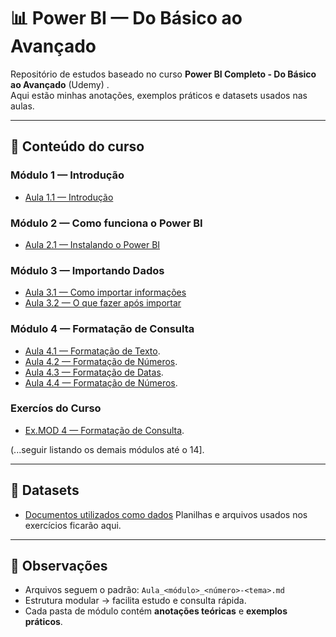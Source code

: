 # 📊 Power BI — Do Básico ao Avançado

Repositório de estudos baseado no curso **Power BI Completo - Do Básico ao Avançado** (Udemy) .  
Aqui estão minhas anotações, exemplos práticos e datasets usados nas aulas.

---

## 📂 Conteúdo do curso

### Módulo 1 — Introdução
- [Aula 1.1 — Introdução](modulo01-Introducao/Aula_1_1-Introducao.md)

### Módulo 2 — Como funciona o Power BI
- [Aula 2.1 — Instalando o Power BI](modulo02-ComoFuncionaPowerBI/Aula_2_1-InstalandoPowerBI.md)

### Módulo 3 — Importando Dados
- [Aula 3.1 — Como importar informações](modulo03-ImportandoDados/Aula_3_1-ComoImportarInformacoes.md)
- [Aula 3.2 — O que fazer após importar](modulo03-ImportandoDados/Aula_3_2-OqueFazerAposImportarDados.md)

### Módulo 4 — Formatação de Consulta
- [Aula 4.1 — Formatação de Texto](modulo04-FormatacaoConsulta/Aula_4_1-FormatacaoTexto.md).
- [Aula 4.2 — Formatação de Números](modulo04-FormatacaoConsulta/Aula_4_2-FormatacaoNumeros.md).
- [Aula 4.3 — Formatação de Datas](Aula_4_3-FormatacaoDatas.md).
- [Aula 4.4 — Formatação de Números](modulo04-FormatacaoConsulta/Aula_4_4-ColunasCondicionais.md).

### Exercíos do Curso
- [Ex.MOD 4 — Formatação de Consulta](modulo04-FormatacaoConsulta/exercicio/Aula_4_5-ExercicioRevisaoFormatacoes.md).

(...seguir listando os demais módulos até o 14].

---

## 📂 Datasets
- [Documentos utilizados como dados](datasets)
Planilhas e arquivos usados nos exercícios ficarão aqui.

---

## 📌 Observações
- Arquivos seguem o padrão: `Aula_<módulo>_<número>-<tema>.md`
- Estrutura modular → facilita estudo e consulta rápida.
- Cada pasta de módulo contém **anotações teóricas** e **exemplos práticos**.
